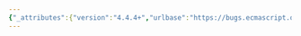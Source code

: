 ```yaml
---
{"_attributes":{"version":"4.4.4+","urlbase":"https://bugs.ecmascript.org/","maintainer":"dherman@mozilla.com"},"bug":{"bug_id":3559,"creation_ts":"2015-01-16 08:18:00 -0800","short_desc":"Typo: 9.2.3","delta_ts":"2015-07-10 08:34:17 -0700","product":"Draft for 6th Edition","component":"editorial issue","version":"Rev 31: January 15, 2015 Draft","rep_platform":"All","op_sys":"All","bug_status":"RESOLVED","resolution":"DUPLICATE","dup_id":3546,"priority":"Normal","bug_severity":"normal","everconfirmed":true,"reporter":{"uid":"arv","name":"Erik Arvidsson"},"assigned_to":{"uid":"allen","name":"Allen Wirfs-Brock"},"cc":["claude.pache","erik.arvidsson"],"long_desc":[{"commentid":11484,"comment_count":0,"who":{"uid":"arv","name":"Erik Arvidsson"},"bug_when":"2015-01-16 08:18:22 -0800","thetext":"4. Let kind be F’s [[ConstructKind]] internal slot is \"base\", let preallocate be\n\nShould probably be:\n\n4. Let kind be F’s [[ConstructKind]] internal slot.\n\n\n_preallocate_ is not used so that is probably just an accidental paste"},{"commentid":11488,"comment_count":1,"who":{"uid":"claude.pache","name":"Claude Pache"},"bug_when":"2015-01-16 08:32:56 -0800","thetext":"\n\n*** This bug has been marked as a duplicate of bug 3546 ***"}]}}
---
```

